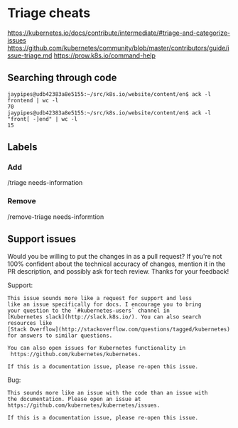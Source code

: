 # Triage cheats

https://kubernetes.io/docs/contribute/intermediate/#triage-and-categorize-issues
https://github.com/kubernetes/community/blob/master/contributors/guide/issue-triage.md
https://prow.k8s.io/command-help

## Searching through code
```
jaypipes@udb42383a8e5155:~/src/k8s.io/website/content/en$ ack -l frontend | wc -l
70
jaypipes@udb42383a8e5155:~/src/k8s.io/website/content/en$ ack -l "front[ -]end" | wc -l
15
```

## Labels
### Add
/triage needs-information

### Remove
/remove-triage needs-informtion


## Support issues

Would you be willing to put the changes in as a pull request? If you're not 100% confident about the technical accuracy of changes, mention it in the PR description, and possibly ask for tech review.
Thanks for your feedback!

Support:
```
This issue sounds more like a request for support and less
like an issue specifically for docs. I encourage you to bring
your question to the `#kubernetes-users` channel in
[Kubernetes slack](http://slack.k8s.io/). You can also search
resources like
[Stack Overflow](http://stackoverflow.com/questions/tagged/kubernetes)
for answers to similar questions.

You can also open issues for Kubernetes functionality in
 https://github.com/kubernetes/kubernetes.

If this is a documentation issue, please re-open this issue.
```

Bug:
```
This sounds more like an issue with the code than an issue with
the documentation. Please open an issue at
https://github.com/kubernetes/kubernetes/issues.

If this is a documentation issue, please re-open this issue.
```
